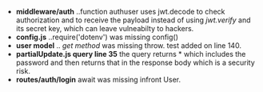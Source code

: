 
- **middleware/auth** ..function authuser uses jwt.decode to check authorization and to receive the payload
  instead of using *jwt.verify* and its secret key, which can leave vulneabilty to hackers.
- **config.js** ..require('dotenv') was missing config()
- **user model** .. *get method* was missing throw. test added on line 140.
- **partialUpdate.js query line 35** the query returns * which includes the password and then 
  returns that in the response body which is a security risk.
- **routes/auth/login** await was missing infront User.